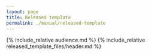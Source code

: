 ```yaml
---
layout: page
title: Released template
permalink: ./manual/released-template
---
```

{% include_relative audience.md %}
{% include_relative released_template_files/header.md %}
